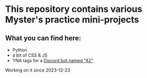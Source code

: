 # This repository contains various Myster's practice mini-projects

## What you can find here:
- Python
- a bit of CSS & JS
- YNA tags for a [Discord bot named "42"](https://42.rockett.space/)

Working on it since 2023-12-23